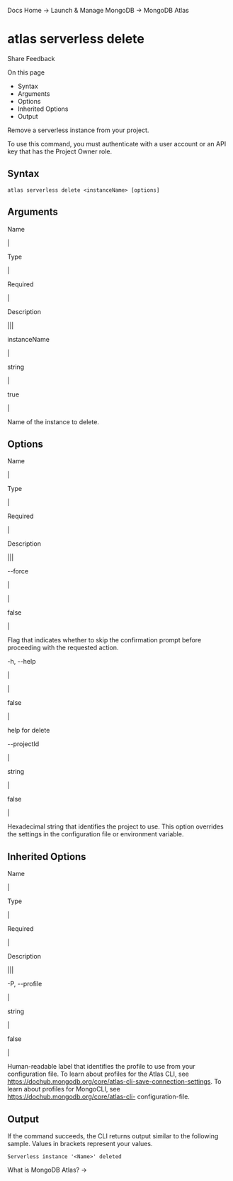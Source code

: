 Docs Home → Launch & Manage MongoDB → MongoDB Atlas

# atlas serverless delete

Share Feedback

On this page

  * Syntax
  * Arguments
  * Options
  * Inherited Options
  * Output

Remove a serverless instance from your project.

To use this command, you must authenticate with a user account or an API key
that has the Project Owner role.

## Syntax

    
    
    atlas serverless delete <instanceName> [options]  
      
  
## Arguments

Name

|

Type

|

Required

|

Description  
  
|||  
  
instanceName

|

string

|

true

|

Name of the instance to delete.  
  
## Options

Name

|

Type

|

Required

|

Description  
  
|||  
  
\--force

|

|

false

|

Flag that indicates whether to skip the confirmation prompt before proceeding
with the requested action.  
  
-h, --help

|

|

false

|

help for delete  
  
\--projectId

|

string

|

false

|

Hexadecimal string that identifies the project to use. This option overrides
the settings in the configuration file or environment variable.  
  
## Inherited Options

Name

|

Type

|

Required

|

Description  
  
|||  
  
-P, --profile

|

string

|

false

|

Human-readable label that identifies the profile to use from your
configuration file. To learn about profiles for the Atlas CLI, see
https://dochub.mongodb.org/core/atlas-cli-save-connection-settings. To learn
about profiles for MongoCLI, see https://dochub.mongodb.org/core/atlas-cli-
configuration-file.  
  
## Output

If the command succeeds, the CLI returns output similar to the following
sample. Values in brackets represent your values.

    
    
    Serverless instance '<Name>' deleted  
      
  
What is MongoDB Atlas? →

